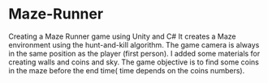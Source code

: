 # Maze-Runner
Creating a Maze Runner game using Unity and C# It creates a Maze environment using the hunt-and-kill algorithm. The game camera is always in the same position as the player (first person). I added some materials for creating walls and coins and sky. The game objective is to find some coins in the maze before the end time( time depends on the coins numbers).
